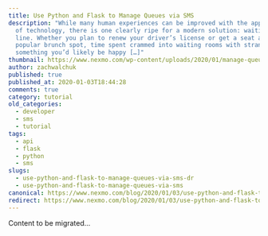 ```yaml
---
title: Use Python and Flask to Manage Queues via SMS
description: "While many human experiences can be improved with the application
  of technology, there is one clearly ripe for a modern solution: waiting in
  line. Whether you plan to renew your driver’s license or get a seat at a
  popular brunch spot, time spent crammed into waiting rooms with strangers is
  something you’d likely be happy […]"
thumbnail: https://www.nexmo.com/wp-content/uploads/2020/01/manage-queues_1200x600.png
author: zachwalchuk
published: true
published_at: 2020-01-03T18:44:28
comments: true
category: tutorial
old_categories:
  - developer
  - sms
  - tutorial
tags:
  - api
  - flask
  - python
  - sms
slugs:
  - use-python-and-flask-to-manage-queues-via-sms-dr
  - use-python-and-flask-to-manage-queues-via-sms
canonical: https://www.nexmo.com/blog/2020/01/03/use-python-and-flask-to-manage-queues-via-sms-dr
redirect: https://www.nexmo.com/blog/2020/01/03/use-python-and-flask-to-manage-queues-via-sms-dr
---
```

Content to be migrated...